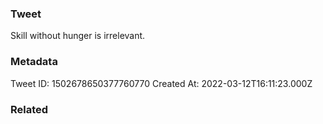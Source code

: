 ### Tweet
Skill without hunger is irrelevant.

### Metadata
Tweet ID: 1502678650377760770
Created At: 2022-03-12T16:11:23.000Z

### Related

